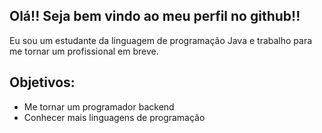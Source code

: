 ## Olá!! Seja bem vindo ao meu perfil no github!!
Eu sou um estudante da linguagem de programação Java e trabalho para me tornar um profissional em breve.
## Objetivos: 
* Me tornar um programador backend
* Conhecer mais linguagens de programação

<!--
**LuizBrenoDev/LuizBrenoDev** is a ✨ _special_ ✨ repository because its `README.md` (this file) appears on your GitHub profile.

Here are some ideas to get you started:

- 🔭 I’m currently working on ...
- 🌱 I’m currently learning ...
- 👯 I’m looking to collaborate on ...
- 🤔 I’m looking for help with ...
- 💬 Ask me about ...
- 📫 How to reach me: ...
- 😄 Pronouns: ...
- ⚡ Fun fact: ...
-->
